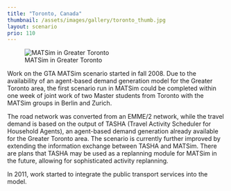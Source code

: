 ```yaml
---
title: "Toronto, Canada"
thumbnail: /assets/images/gallery/toronto_thumb.jpg
layout: scenario
prio: 110
---
```


<figure>
  <img src="/assets/images/gallery/toronto_1.jpg" alt="MATSim in Greater Toronto" />
  <figcaption>MATSim in Greater Toronto</figcaption>
</figure>

Work on the GTA MATSim scenario started in fall 2008. Due to the availability of an agent-based demand generation model for the Greater Toronto area, the first scenario run in MATSim could be completed within one week of joint work of two Master students from Toronto with the MATSim groups in Berlin and Zurich.

The road network was converted from an EMME/2 network, while the travel demand is based on the output of TASHA (Travel Activity Scheduler for Household Agents), an agent-based demand generation already available for the Greater Toronto area. The scenario is currently further improved by extending the information exchange between TASHA and MATSim. There are plans that TASHA may be used as a replanning module for MATSim in the future, allowing for sophisticated activity replanning.

In 2011, work started to integrate the public transport services into the model.


